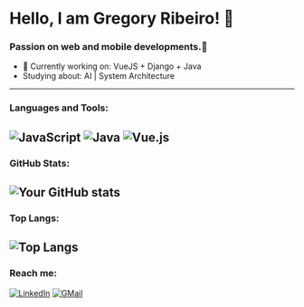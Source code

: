 # Hello, I am Gregory Ribeiro! 👋
### Passion on web and mobile developments.🚀 
- 🌱  Currently working on: VueJS + Django + Java
- Studying about: AI | System Architecture
---
### Languages and Tools:
![JavaScript](https://img.shields.io/badge/-JavaScript-F7DF1E?style=flat-square&logo=javascript&logoColor=black)
![Java](https://img.shields.io/badge/Java-ED8B00?style=flat-square&logo=openjdk&logoColor=white)
![Vue.js](https://img.shields.io/badge/-Vue.js-4FC08D?style=flat-square&logo=vue.js&logoColor=white)
---
### GitHub Stats:
![Your GitHub stats](https://github-readme-stats.vercel.app/api?username=matheusvps&show_icons=true&theme=radical)
---
### Top Langs:
![Top Langs](https://github-readme-stats.vercel.app/api/top-langs/?username=matheusvps&layout=compact&theme=radical)
---
### Reach me:
[![LinkedIn](https://img.shields.io/badge/-LinkedIn-0077B5?style=flat-square&logo=linkedin&logoColor=white)]([https://www.linkedin.com/in//](https://www.linkedin.com/in/gregory-ribeiro-76b748272/))
[![GMail](https://img.shields.io/badge/Gmail-D14836?style=flat-square&logo=gmail&logoColor=white)](mailto:gregoryribeiro00@gmail.com)
